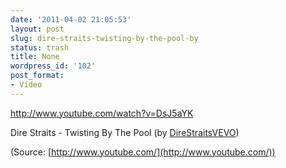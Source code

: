 ```yaml
---
date: '2011-04-02 21:05:53'
layout: post
slug: dire-straits-twisting-by-the-pool-by
status: trash
title: None
wordpress_id: '102'
post_format:
- Vídeo
---
```


http://www.youtube.com/watch?v=DsJ5aYK


Dire Straits - Twisting By The Pool (by [DireStraitsVEVO](http://www.youtube.com/watch?v=DsJ5aYK-S6Y&feature=player_embedded))

(Source: [http://www.youtube.com/](http://www.youtube.com/))

